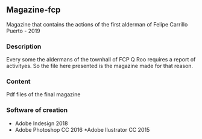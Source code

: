 ## Magazine-fcp
 Magazine that contains the actions of the first alderman of Felipe Carrillo Puerto - 2019

### Description
Every some the aldermans of the townhall of FCP Q Roo requires a report of activityes. So the file here presented is the magazine made for that reason.

### Content
Pdf files of the final magazine 

### Software of creation
* Adobe Indesign 2018
* Adobe Photoshop CC 2016
*Adobe Ilustrator CC 2015
